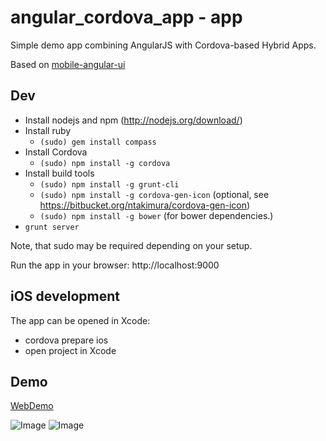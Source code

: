 angular_cordova_app - app
=========================

Simple demo app combining AngularJS with Cordova-based Hybrid Apps.

Based on [mobile-angular-ui](https://github.com/mcasimir/mobile-angular-ui)

## Dev

* Install nodejs and npm (http://nodejs.org/download/)
* Install ruby
  * `(sudo) gem install compass`
* Install Cordova
  * `(sudo) npm install -g cordova`
* Install build tools
  * `(sudo) npm install -g grunt-cli`
  * `(sudo) npm install -g cordova-gen-icon` (optional, see https://bitbucket.org/ntakimura/cordova-gen-icon)
  * `(sudo) npm install -g bower` (for bower dependencies.)
* `grunt server`

Note, that sudo may be required depending on your setup.

Run the app in your browser: http://localhost:9000

## iOS development

The app can be opened in Xcode:
- cordova prepare ios
- open project in Xcode

## Demo

[WebDemo](https://martinreinhardt-online.de/demo/angular_cordova_app/www)

![Image](https://martinreinhardt-online.de/demo/angular_cordova_app/iphone1.png)
![Image](https://martinreinhardt-online.de/demo/angular_cordova_app/iphone2.png)
